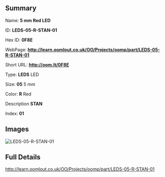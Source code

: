 

## Summary
 
Name: __5 mm Red LED__

ID: __LEDS-05-R-STAN-01__

Hex ID: __0F8E__

WebPage: __http://learn.oomlout.co.uk/OO/Projects/oomp/part/LEDS-05-R-STAN-01__

Short URL: __http://oom.lt/0F8E__


Type: __LEDS__ LED 

Size: __05__ 5 mm 

Color: __R__ Red 

Description __STAN__  

Index: __01__


## Images
![LEDS-05-R-STAN-01](http://oomlout.com/oomp-gen/parts/LEDS-05-R-STAN-01/LEDS-05-R-STAN-01_420.jpg)



## Full Details

 http://learn.oomlout.co.uk/OO/Projects/oomp/part/LEDS-05-R-STAN-01














